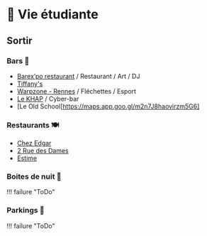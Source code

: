 # 🎉 Vie étudiante

## Sortir

### Bars 🍻

- [Barex’po restaurant](https://barexpo-restaurant.com/) / Restaurant / Art / DJ
- [Tiffany's](https://g.page/tiffanysrennes)
- [Warpzone - Rennes](https://g.page/WpZ_Rennes?share) / Fléchettes / Esport
- [Le KHAP](https://maps.app.goo.gl/LyG5N3tgYaCueZLy9) / Cyber-bar
- [Le Old School[https://maps.app.goo.gl/m2n7J8haovirzm5G6]

### Restaurants 🍽️

- [Chez Edgar](https://goo.gl/maps/fmup1awN54GNqVbm7)
- [2 Rue des Dames](https://maps.app.goo.gl/oH5p6ubrccq4A96H6)
- [Estime](https://maps.app.goo.gl/EkqcBatPubwEL3KQ8)

### Boites de nuit 🌇

!!! failure "ToDo"

### Parkings 🚗

!!! failure "ToDo"
